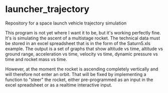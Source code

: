 # launcher_trajectory
Repository for a space launch vehicle trajectory simulation

This program is not yet where I want it to be, but it's working perfectly fine.
It's is simulating the ascent of a multistage rocket. The technical data must be stored in 
an excel spreadsheet that is in the form of the Saturn5.xls example. The output is a set of graphs that show
altitude vs time, altitude vs ground range, acceleration vs time, velocity vs time, dynamic pressure vs time and rocket mass vs time.

However, at the moment the rocket is ascending completely vertically and will therefore not enter an orbit.
That will be fixed by implementing a function to "steer" the rocket, either pre-programmed as an input in the excel spreadsheet or
as a realtime interactive input.
